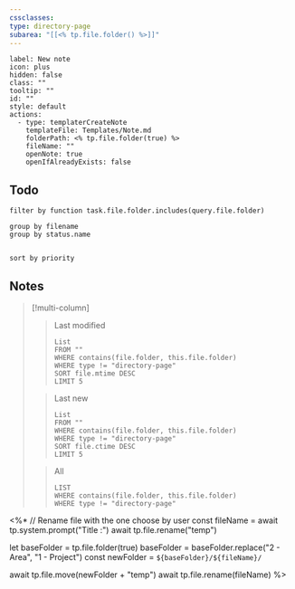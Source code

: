 ```yaml
---
cssclasses: 
type: directory-page
subarea: "[[<% tp.file.folder() %>]]"
---
```

```meta-bind-button
label: New note
icon: plus
hidden: false
class: ""
tooltip: ""
id: ""
style: default
actions:
  - type: templaterCreateNote
    templateFile: Templates/Note.md
    folderPath: <% tp.file.folder(true) %>
    fileName: ""
    openNote: true
    openIfAlreadyExists: false

```
## Todo

```tasks
filter by function task.file.folder.includes(query.file.folder)

group by filename
group by status.name


sort by priority

```

## Notes

> [!multi-column]
> 
>> Last modified
>>```dataview
>>List
>>FROM ""
>>WHERE contains(file.folder, this.file.folder)
>>WHERE type != "directory-page"
>>SORT file.mtime DESC
>>LIMIT 5
>>```
>
>> Last new
>>```dataview
>>List
>>FROM ""
>>WHERE contains(file.folder, this.file.folder)
>>WHERE type != "directory-page"
>>SORT file.ctime DESC
>>LIMIT 5
>>```
>
>> All
>>```dataview
>>LIST
>>WHERE contains(file.folder, this.file.folder)
>>WHERE type != "directory-page"
>>```
<%*
  // Rename file with the one choose by user
  const fileName = await tp.system.prompt("Title :")
  await tp.file.rename("temp")

  let baseFolder = tp.file.folder(true)
  baseFolder = baseFolder.replace("2 - Area", "1 - Project")
  const newFolder = `${baseFolder}/${fileName}/`

  await tp.file.move(newFolder + "temp")
  await tp.file.rename(fileName)
%>